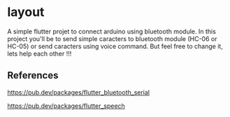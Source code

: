 # layout

A simple flutter projet to connect arduino using bluetooth module.
In this project you'll be to send simple caracters to bluetooth module (HC-06 or HC-05) or send caracters using voice command.
But feel free to change it, lets help each other !!!

## References
https://pub.dev/packages/flutter_bluetooth_serial

https://pub.dev/packages/flutter_speech
